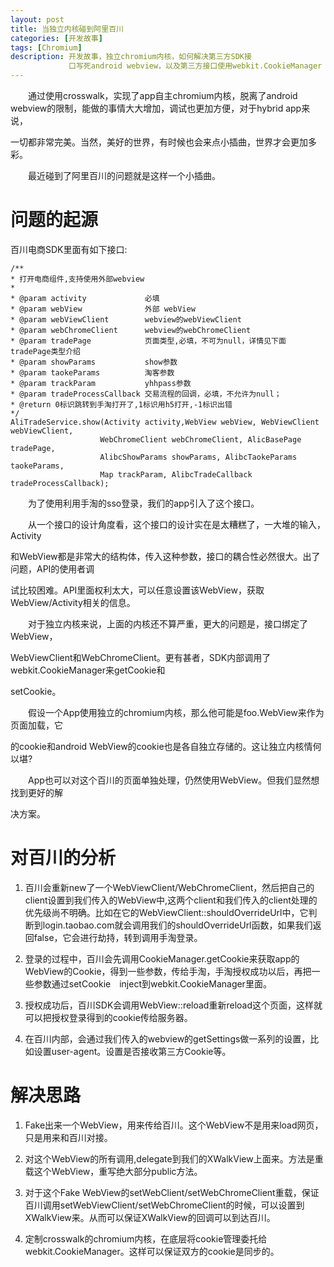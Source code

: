 ```yaml
---
layout: post
title: 当独立内核碰到阿里百川 
categories: [开发故事]
tags: [Chromium]
description: 开发故事，独立chromium内核，如何解决第三方SDK接
             口写死android webview，以及第三方接口使用webkit.CookieManager
---
```


  &emsp;&emsp;通过使用crosswalk，实现了app自主chromium内核，脱离了android webview的限制，能做的事情大大增加，调试也更加方便，对于hybrid app来说，
  
  一切都非常完美。当然，美好的世界，有时候也会来点小插曲，世界才会更加多彩。

  &emsp;&emsp;最近碰到了阿里百川的问题就是这样一个小插曲。

# 问题的起源

  百川电商SDK里面有如下接口:

    /**
    * 打开电商组件,支持使用外部webview
    *
    * @param activity             必填
    * @param webView              外部 webView
    * @param webViewClient        webview的webViewClient
    * @param webChromeClient      webview的webChromeClient
    * @param tradePage            页面类型,必填，不可为null，详情见下面tradePage类型介绍
    * @param showParams           show参数
    * @param taokeParams          淘客参数
    * @param trackParam           yhhpass参数
    * @param tradeProcessCallback 交易流程的回调，必填，不允许为null；
    * @return 0标识跳转到手淘打开了,1标识用h5打开,-1标识出错
    */   
    AliTradeService.show(Activity activity,WebView webView, WebViewClient webViewClient,
                        WebChromeClient webChromeClient, AlicBasePage tradePage, 
                        AlibcShowParams showParams, AlibcTaokeParams taokeParams, 
                        Map trackParam, AlibcTradeCallback tradeProcessCallback); 
   
    
  &emsp;&emsp;为了使用利用手淘的sso登录，我们的app引入了这个接口。
 
  &emsp;&emsp;从一个接口的设计角度看，这个接口的设计实在是太糟糕了，一大堆的输入，Activity

  和WebView都是非常大的结构体，传入这种参数，接口的耦合性必然很大。出了问题，API的使用者调

  试比较困难。API里面权利太大，可以任意设置该WebView，获取WebView/Activity相关的信息。

  &emsp;&emsp;对于独立内核来说，上面的内核还不算严重，更大的问题是，接口绑定了WebView，

  WebViewClient和WebChromeClient。更有甚者，SDK内部调用了webkit.CookieManager来getCookie和

  setCookie。

  &emsp;&emsp;假设一个App使用独立的chromium内核，那么他可能是foo.WebView来作为页面加载，它

  的cookie和android WebView的cookie也是各自独立存储的。这让独立内核情何以堪?

  &emsp;&emsp;App也可以对这个百川的页面单独处理，仍然使用WebView。但我们显然想找到更好的解

  决方案。
  
# 对百川的分析

  1. 百川会重新new了一个WebViewClient/WebChromeClient，然后把自己的client设置到我们传入的WebView中,这两个client和我们传入的client处理的优先级尚不明确。比如在它的WebViewClient::shouldOverrideUrl中，它判断到login.taobao.com就会调用我们的shouldOverrideUrl函数，如果我们返回false，它会进行劫持，转到调用手淘登录。

  2. 登录的过程中，百川会先调用CookieManager.getCookie来获取app的WebView的Cookie，得到一些参数，传给手淘，手淘授权成功以后，再把一些参数通过setCookie　inject到webkit.CookieManager里面。 

  3. 授权成功后，百川SDK会调用WebView::reload重新reload这个页面，这样就可以把授权登录得到的cookie传给服务器。

  4. 在百川内部，会通过我们传入的webview的getSettings做一系列的设置，比如设置user-agent。设置是否接收第三方Cookie等。

# 解决思路

  1. Fake出来一个WebView，用来传给百川。这个WebView不是用来load网页，只是用来和百川对接。

  2. 对这个WebView的所有调用,delegate到我们的XWalkView上面来。方法是重载这个WebView，重写绝大部分public方法。

  3. 对于这个Fake WebView的setWebClient/setWebChromeClient重载，保证百川调用setWebViewClient/setWebChromeClient的时候，可以设置到XWalkView来。从而可以保证XWalkView的回调可以到达百川。

  4. 定制crosswalk的chromium内核，在底层将cookie管理委托给webkit.CookieManager。这样可以保证双方的cookie是同步的。


